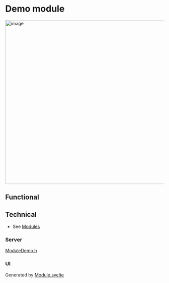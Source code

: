 # Demo module

<img width="519" alt="image" src="https://github.com/user-attachments/assets/96a0483d-8044-4145-82fc-edbc0563e62d" />

## Functional

## Technical

* See [Modules](../modules.md)

### Server

[ModuleDemo.h](https://github.com/ewowi/MoonBase/blob/main/src/custom/ModuleDemo.h)

### UI

Generated by [Module.svelte](https://github.com/ewowi/MoonBase/blob/main/interface/src/routes/custom/module/Module.svelte)
